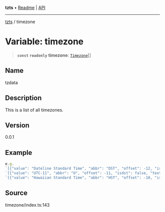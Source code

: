 **tzts** • [Readme](../README.md) \| [API](../globals.md)

***

[tzts](../README.md) / timezone

# Variable: timezone

> **`const`** **`readonly`** **timezone**: [`Timezone`](../interfaces/Timezone.md)[]

## Name

tzdata

## Description

This is a list of all timezones.

## Version

0.0.1

## Example

```ts
e.g.
`[{"value": "Dateline Standard Time", "abbr": "DST", "offset": -12, "isdst": false, "text": "(UTC-12:00) International Date Line West", "utc": ["Etc/GMT+12"]}]`
`[{"value": "UTC-11", "abbr": "U", "offset": -11, "isdst": false, "text": "(UTC-11:00) Coordinated Universal Time-11", "utc": ["Etc/GMT+11", "Pacific/Midway", "Pacific/Niue", "Pacific/Pago_Pago"]}]`
`[{"value": "Hawaiian Standard Time", "abbr": "HST", "offset": -10, "isdst": false, "text": "(UTC-10:00) Hawaii", "utc": ["Etc/GMT+10", "Pacific/Honolulu", "Pacific/Johnston", "Pacific/Rarotonga", "Pacific/Tahiti"]}]`
```

## Source

timezone/index.ts:143
